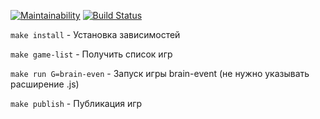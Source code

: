 [![Maintainability](https://api.codeclimate.com/v1/badges/8e7e6da2c62a19bc8a02/maintainability)](https://codeclimate.com/github/antonazgarovich/brain-games/maintainability)
[![Build Status](https://travis-ci.org/antonazgarovich/brain-games.svg?branch=master)](https://travis-ci.org/antonazgarovich/brain-games)

`make install` - Установка зависимостей

`make game-list` - Получить список игр

`make run G=brain-even` - Запуск игры brain-event (не нужно указывать расширение .js)

`make publish` - Публикация игр
